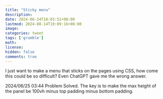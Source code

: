 ```yaml
---
title: "Sticky menu"
description: 
date: 2024-06-24T18:03:52+08:00
lastmod: 2024-08-14T19:09:16+08:00
image: 
categories: tweet
tags: ['grumble']
math: 
license: 
hidden: false
comments: true
---
```


I just want to make a menu that sticks on the pages using CSS, how come this could be so difficult? Even ChatGPT gave me the wrong answer.

2024/06/25 03:44
Problem Solved. The key is to make the max height of the panel be 100vh minus top padding minus bottom padding.

